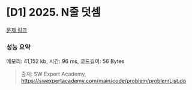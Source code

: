 # [D1] 2025. N줄 덧셈

[문제 링크](https://swexpertacademy.com/main/code/problem/problemDetail.do?problemLevel=1&contestProbId=AV5QFZtaAscDFAUq&categoryId=AV5QFZtaAscDFAUq&categoryType=CODE&problemTitle=&orderBy=FIRST_REG_DATETIME&selectCodeLang=ALL&select-1=1&pageSize=30&pageIndex=1) 

### 성능 요약

메모리: 41,152 kb, 시간: 96 ms, 코드길이: 56 Bytes



> 출처: SW Expert Academy, https://swexpertacademy.com/main/code/problem/problemList.do